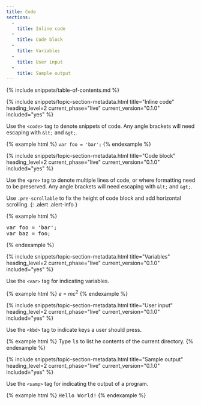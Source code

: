 ```yaml
---
title: Code
sections:
  -
    title: Inline code
  -
    title: Code block
  -
    title: Variables
  -
    title: User input
  -
    title: Sample output
---
```


{% include snippets/table-of-contents.md %}

{% include snippets/topic-section-metadata.html
  title="Inline code"
  heading_level=2
  current_phase="live"
  current_version="0.1.0"
  included="yes"
%}

Use the <code>&lt;code&gt;</code> tag to denote snippets of code.
Any angle brackets will need escaping with `&lt;` and `&gt;`.

{% example html %}
<code>var foo = 'bar';</code>
{% endexample %}

{% include snippets/topic-section-metadata.html
  title="Code block"
  heading_level=2
  current_phase="live"
  current_version="0.1.0"
  included="yes"
%}

Use the <code>&lt;pre&gt;</code> tag to denote multiple lines of code, or where formatting need to be preserved.
Any angle brackets will need escaping with `&lt;` and `&gt;`.

Use `.pre-scrollable` to fix the height of code block and add horizontal scrolling.
{: .alert .alert-info }

{% example html %}
<pre>
var foo = 'bar';
var baz = foo;
</pre>
{% endexample %}

{% include snippets/topic-section-metadata.html
  title="Variables"
  heading_level=2
  current_phase="live"
  current_version="0.1.0"
  included="yes"
%}

Use the <code>&lt;var&gt;</code> tag for indicating variables.

{% example html %}
<var>e</var> = <var>m</var><var>c</var><sup>2</sup>
{% endexample %}

{% include snippets/topic-section-metadata.html
  title="User input"
  heading_level=2
  current_phase="live"
  current_version="0.1.0"
  included="yes"
%}

Use the <code>&lt;kbd&gt;</code> tag to indicate keys a user should press.

{% example html %}
Type <kbd>ls</kbd> to list he contents of the current directory.
{% endexample %}

{% include snippets/topic-section-metadata.html
  title="Sample output"
  heading_level=2
  current_phase="live"
  current_version="0.1.0"
  included="yes"
%}

Use the <code>&lt;samp&gt;</code> tag for indicating the output of a program.

{% example html %}
<samp>Hello World!</samp>
{% endexample %}
